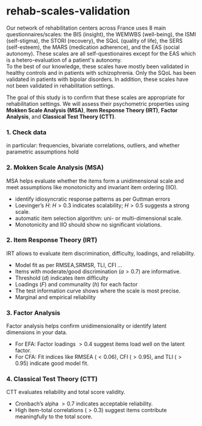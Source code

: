 # rehab-scales-validation

Our network of rehabilitation centers across France uses 8 main questionnaires/scales: the BIS (insight), the WEMWBS (well-being), the ISMI (self-stigma), the STORI (recovery), the SQoL (quality of life), the SERS (self-esteem), the MARS (medication adherence), and the EAS (social autonomy). These scales are all self-questionaires except for the EAS which is a hetero-evaluation of a patient's autonomy.  
To the best of our knowledge, these scales have mostly been validated in healthy controls and in patients with schizophrenia. Only the SQoL has been validated in patients with bipolar disorders. In addition, these scales have not been validated in rehabilitation settings.  

The goal of this study is to confirm that these scales are appropriate for rehabilitation settings. We will assess their psychometric properties using **Mokken Scale Analysis (MSA)**, **Item Response Theory (IRT)**, **Factor Analysis**, and **Classical Test Theory (CTT)**.

### **1. Check data**
in particular: frequencies, bivariate correlations, outliers, and whether parametric assumptions hold

### **2. Mokken Scale Analysis (MSA)**
MSA helps evaluate whether the items form a unidimensional scale and meet assumptions like monotonicity and invariant item ordering (IIO).  
- identify idiosyncratic response patterns as per Guttman errors
- Loevinger’s $H$: $H > 0.3$ indicates scalability; $H > 0.5$ suggests a strong scale.
- automatic item selection algorithm: uni- or multi-dimensional scale.
- Monotonicity and IIO should show no significant violations.

### **2. Item Response Theory (IRT)**
IRT allows to evaluate item discrimination, difficulty, loadings, and reliability.
- Model fit as per RMSEA,SRMSR, TLI, CFI ...
- Items with moderate/good discrimination ($a > 0.7$) are informative.
- Threshold ($d$) indicates item difficulty
- Loadings ($F$) and communality ($h$) for each factor 
- The test information curve shows where the scale is most precise.
- Marginal and empirical reliability
  
### **3. Factor Analysis**
Factor analysis helps confirm unidimensionality or identify latent dimensions in your data.
- For EFA: Factor loadings $> 0.4$ suggest items load well on the latent factor.
- For CFA: Fit indices like RMSEA ($< 0.06$), CFI ($> 0.95$), and TLI ($> 0.95$) indicate good model fit.

### **4. Classical Test Theory (CTT)**
CTT evaluates reliability and total score validity.
- Cronbach’s alpha $> 0.7$ indicates acceptable reliability.
- High item-total correlations ($> 0.3$) suggest items contribute meaningfully to the total score.
